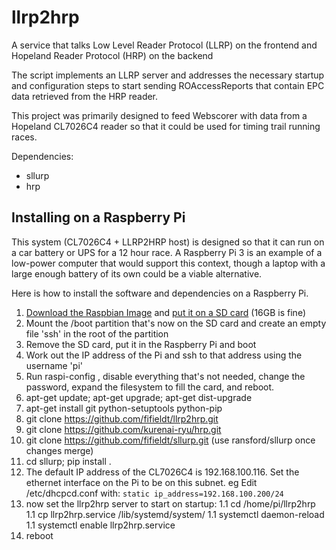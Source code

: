 # llrp2hrp
A service that talks Low Level Reader Protocol (LLRP) on the frontend and
 Hopeland Reader Protocol (HRP) on the backend

The script implements an LLRP server and addresses the necessary startup and
configuration steps to start sending ROAccessReports that contain EPC data
retrieved from the HRP reader.

This project was primarily designed to feed Webscorer with data from a Hopeland
 CL7026C4 reader so that it could be used for timing trail running races.


Dependencies:
* sllurp
* hrp

## Installing on a Raspberry Pi
This system (CL7026C4 + LLRP2HRP host) is designed so that it can run on a
car battery or UPS for a 12 hour race. A Raspberry Pi 3 is an example of a
low-power computer that would support this context, though a laptop with a
large enough battery of its own could be a viable alternative.

Here is how to install the software and dependencies on a Raspberry Pi.

1. [Download the Raspbian Image](https://www.raspberrypi.org/downloads/raspbian/) and
 [put it on a SD card](https://www.raspberrypi.org/documentation/installation/installing-images/linux.md)
 (16GB is fine)
1. Mount the /boot partition that's now on the SD card and create an empty
 file 'ssh' in the root of the partition
1. Remove the SD card, put it in the Raspberry Pi and boot
1. Work out the IP address of the Pi and ssh to that address
 using the username 'pi'
1. Run raspi-config , disable everything that's not needed, change the
 password, expand the filesystem to fill the card, and reboot.
1. apt-get update; apt-get upgrade; apt-get dist-upgrade
1. apt-get install git python-setuptools python-pip
1. git clone https://github.com/fifieldt/llrp2hrp.git
1. git clone https://github.com/kurenai-ryu/hrp.git
1. git clone https://github.com/fifieldt/sllurp.git (use ransford/sllurp once changes merge)
1. cd sllurp; pip install .
1. The default IP address of the CL7026C4 is 192.168.100.116. Set the ethernet
 interface on the Pi to be on this subnet. eg Edit /etc/dhcpcd.conf with:
 `static ip_address=192.168.100.200/24`
1. now set the llrp2hrp server to start on startup:
1.1 cd /home/pi/llrp2hrp
1.1 cp llrp2hrp.service /lib/systemd/system/
1.1 systemctl daemon-reload
1.1 systemctl enable llrp2hrp.service
1. reboot
